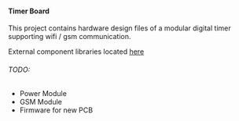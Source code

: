 #### Timer Board

This project contains hardware design files of a modular digital timer supporting wifi / gsm communication.

External component libraries located [here](https://github.com/the-this-pointer/kicad-my-libraries)

###### TODO:

- Power Module
- GSM Module
- Firmware for new PCB
